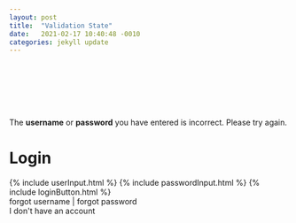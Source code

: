 ```yaml
---
layout: post
title:  "Validation State"
date:   2021-02-17 10:40:48 -0010
categories: jekyll update
---
```

<div class="bg_acc flex justify_center texture_dust m-b_5">
<div class="b_n3 bg_alert br_3 br_circle br_solid br_white-9 flex_none m-b_n5 m-t_5 m-x_auto p_3 shadow_overlap-light c_white " style="width:100px;height:100px;align-content: center;justify-content: center;display: grid;">
<i class="fas fa-times font_8 c_white"></i>
</div>
</div>
<div class="m_auto max-w_30 p-y_5">
<div class="m-b_4 br_solid br_1 br_alert bg_alert-5 c_black font_1 p_4 br_radius">
The <strong class="font_bold">username</strong> or <strong class="font_bold">password</strong> you have entered is incorrect. Please try again.
</div>
<h1>Login</h1>
{% include userInput.html %}
{% include passwordInput.html %}
{% include loginButton.html %}
<div class="text_center">
<a class="link c_primary-n1">forgot username</a> | <a class="link c_primary-n1">forgot password</a>
</div>
</div>
<div class="br-t_1 br_solid br_black-3 bg_black-1 text_center p_3 m-t_auto shadow_n1"><a class="link c_primary-n1">I don't have an account</a></div>